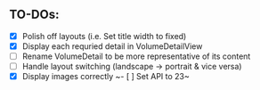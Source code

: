 ## TO-DOs:

- [x] Polish off layouts (i.e. Set title width to fixed)
- [x] Display each requried detail in VolumeDetailView
- [ ] Rename VolumeDetail to be more representative of its content
- [ ] Handle layout switching (landscape -> portrait & vice versa)
- [x] Display images correctly
~- [ ] Set API to 23~